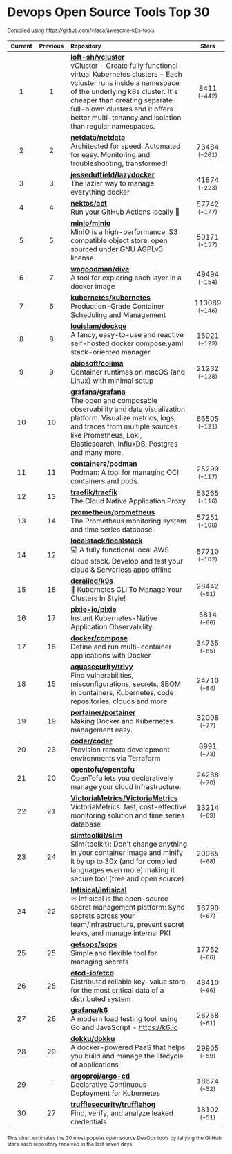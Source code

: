 # Devops Open Source Tools Top 30
<sup>Compiled using https://github.com/vilaca/awesome-k8s-tools</sup>
<div align="center">

|<sub>Current</sub>|<sub>Previous</sub>|<sub>Repository</sub>|<sub>Stars</sub>|
|:---:|:---:|:---|:---:|
|1|1|[**loft-sh/vcluster**](https://github.com/loft-sh/vcluster)<br/>vCluster - Create fully functional virtual Kubernetes clusters - Each vcluster runs inside a namespace of the underlying k8s cluster. It's cheaper than creating separate full-blown clusters and it offers better multi-tenancy and isolation than regular namespaces.|8411 <sup>(+442)</sup>|
|2|2|[**netdata/netdata**](https://github.com/netdata/netdata)<br/>Architected for speed. Automated for easy. Monitoring and troubleshooting, transformed!|73484 <sup>(+261)</sup>|
|3|3|[**jesseduffield/lazydocker**](https://github.com/jesseduffield/lazydocker)<br/>The lazier way to manage everything docker|41874 <sup>(+223)</sup>|
|4|4|[**nektos/act**](https://github.com/nektos/act)<br/>Run your GitHub Actions locally 🚀|57742 <sup>(+177)</sup>|
|5|5|[**minio/minio**](https://github.com/minio/minio)<br/>MinIO is a high-performance, S3 compatible object store, open sourced under GNU AGPLv3 license.|50171 <sup>(+157)</sup>|
|6|7|[**wagoodman/dive**](https://github.com/wagoodman/dive)<br/>A tool for exploring each layer in a docker image|49494 <sup>(+154)</sup>|
|7|6|[**kubernetes/kubernetes**](https://github.com/kubernetes/kubernetes)<br/>Production-Grade Container Scheduling and Management|113089 <sup>(+146)</sup>|
|8|8|[**louislam/dockge**](https://github.com/louislam/dockge)<br/>A fancy, easy-to-use and reactive self-hosted docker compose.yaml stack-oriented manager|15021 <sup>(+129)</sup>|
|9|9|[**abiosoft/colima**](https://github.com/abiosoft/colima)<br/>Container runtimes on macOS (and Linux) with minimal setup|21232 <sup>(+128)</sup>|
|10|10|[**grafana/grafana**](https://github.com/grafana/grafana)<br/>The open and composable observability and data visualization platform. Visualize metrics, logs, and traces from multiple sources like Prometheus, Loki, Elasticsearch, InfluxDB, Postgres and many more. |66505 <sup>(+121)</sup>|
|11|11|[**containers/podman**](https://github.com/containers/podman)<br/>Podman: A tool for managing OCI containers and pods.|25299 <sup>(+117)</sup>|
|12|13|[**traefik/traefik**](https://github.com/traefik/traefik)<br/>The Cloud Native Application Proxy|53265 <sup>(+116)</sup>|
|13|14|[**prometheus/prometheus**](https://github.com/prometheus/prometheus)<br/>The Prometheus monitoring system and time series database.|57251 <sup>(+106)</sup>|
|14|12|[**localstack/localstack**](https://github.com/localstack/localstack)<br/>💻 A fully functional local AWS cloud stack. Develop and test your cloud & Serverless apps offline|57710 <sup>(+102)</sup>|
|15|18|[**derailed/k9s**](https://github.com/derailed/k9s)<br/>🐶 Kubernetes CLI To Manage Your Clusters In Style!|28442 <sup>(+91)</sup>|
|16|17|[**pixie-io/pixie**](https://github.com/pixie-io/pixie)<br/>Instant Kubernetes-Native Application Observability|5814 <sup>(+86)</sup>|
|17|16|[**docker/compose**](https://github.com/docker/compose)<br/>Define and run multi-container applications with Docker|34735 <sup>(+85)</sup>|
|18|15|[**aquasecurity/trivy**](https://github.com/aquasecurity/trivy)<br/>Find vulnerabilities, misconfigurations, secrets, SBOM in containers, Kubernetes, code repositories, clouds and more|24710 <sup>(+84)</sup>|
|19|19|[**portainer/portainer**](https://github.com/portainer/portainer)<br/>Making Docker and Kubernetes management easy.|32008 <sup>(+77)</sup>|
|20|23|[**coder/coder**](https://github.com/coder/coder)<br/>Provision remote development environments via Terraform|8991 <sup>(+73)</sup>|
|21|20|[**opentofu/opentofu**](https://github.com/opentofu/opentofu)<br/>OpenTofu lets you declaratively manage your cloud infrastructure.|24288 <sup>(+70)</sup>|
|22|21|[**VictoriaMetrics/VictoriaMetrics**](https://github.com/VictoriaMetrics/VictoriaMetrics)<br/>VictoriaMetrics: fast, cost-effective monitoring solution and time series database|13214 <sup>(+69)</sup>|
|23|24|[**slimtoolkit/slim**](https://github.com/slimtoolkit/slim)<br/>Slim(toolkit): Don't change anything in your container image and minify it by up to 30x (and for compiled languages even more) making it secure too! (free and open source)|20965 <sup>(+68)</sup>|
|24|22|[**Infisical/infisical**](https://github.com/Infisical/infisical)<br/>♾ Infisical is the open-source secret management platform: Sync secrets across your team/infrastructure, prevent secret leaks, and manage internal PKI|16790 <sup>(+67)</sup>|
|25|25|[**getsops/sops**](https://github.com/getsops/sops)<br/>Simple and flexible tool for managing secrets|17752 <sup>(+66)</sup>|
|26|28|[**etcd-io/etcd**](https://github.com/etcd-io/etcd)<br/>Distributed reliable key-value store for the most critical data of a distributed system|48410 <sup>(+66)</sup>|
|27|26|[**grafana/k6**](https://github.com/grafana/k6)<br/>A modern load testing tool, using Go and JavaScript - https://k6.io|26758 <sup>(+61)</sup>|
|28|29|[**dokku/dokku**](https://github.com/dokku/dokku)<br/>A docker-powered PaaS that helps you build and manage the lifecycle of applications|29905 <sup>(+59)</sup>|
|29|-|[**argoproj/argo-cd**](https://github.com/argoproj/argo-cd)<br/>Declarative Continuous Deployment for Kubernetes|18674 <sup>(+52)</sup>|
|30|27|[**trufflesecurity/trufflehog**](https://github.com/trufflesecurity/trufflehog)<br/>Find, verify, and analyze leaked credentials|18102 <sup>(+51)</sup>|


</div>

<sub>This chart estimates the 30 most popular open source DevOps tools by tallying the GitHub stars each repository received in the last seven days.</sub>
